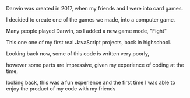 Darwin was created in 2017, when my friends and I were into card games.

I decided to create one of the games we made, into a computer game.

Many people played Darwin, so I added a new game mode, "Fight"

This one one of my first real JavaScript projects, back in highschool.


Looking back now, some of this code is written very poorly,

however some parts are impressive, given my experience of coding at the time,

looking back, this was a fun experience and the first time I was able to enjoy the product of my code with my friends
